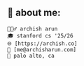 👋 about me: 
---
```
🙋🏾‍♂️ archish arun 
🎓 stanford cs '25/26 
🌐 [https://archish.co]
📨 [me@archisharun.com]
📍 palo alto, ca
```


